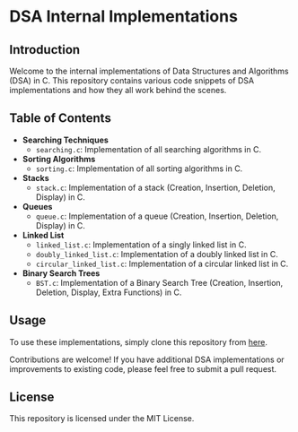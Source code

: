 # DSA Internal Implementations

## Introduction

Welcome to the internal implementations of Data Structures and Algorithms (DSA) in C. This repository contains various code snippets of DSA implementations and how they all work behind the scenes.
## Table of Contents

- **Searching Techniques**
  - `searching.c`: Implementation of all searching algorithms in C.
- **Sorting Algorithms**
  - `sorting.c`: Implementation of all sorting algorithms in C.
- **Stacks**
  - `stack.c`: Implementation of a stack (Creation, Insertion, Deletion, Display) in C.
- **Queues**
  - `queue.c`: Implementation of a queue (Creation, Insertion, Deletion, Display) in C.
- **Linked List**
  - `linked_list.c`: Implementation of a singly linked list in C.
  - `doubly_linked_list.c`: Implementation of a doubly linked list in C.
  - `circular_linked_list.c`: Implementation of a circular linked list in C.
- **Binary Search Trees**
  - `BST.c`: Implementation of a Binary Search Tree (Creation, Insertion, Deletion, Display, Extra Functions) in C.



## Usage

To use these implementations, simply clone this repository from [here](https://github.com/MansiPandey-2002/DSA.git).

Contributions are welcome! If you have additional DSA implementations or improvements to existing code, please feel free to submit a pull request.

## License

This repository is licensed under the MIT License.


